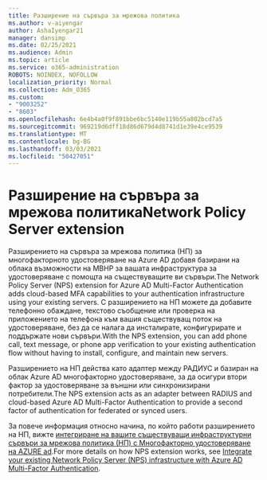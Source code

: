 ```yaml
---
title: Разширение на сървъра за мрежова политика
ms.author: v-aiyengar
author: AshaIyengar21
manager: dansimp
ms.date: 02/25/2021
ms.audience: Admin
ms.topic: article
ms.service: o365-administration
ROBOTS: NOINDEX, NOFOLLOW
localization_priority: Normal
ms.collection: Adm_O365
ms.custom:
- "9003252"
- "8603"
ms.openlocfilehash: 6e4b4a0f9f891bbe6bc5140e119b55a802bcd7a5
ms.sourcegitcommit: 969219d6dff18d86d679d4d8741d1e39e4ce9539
ms.translationtype: MT
ms.contentlocale: bg-BG
ms.lasthandoff: 03/03/2021
ms.locfileid: "50427051"
---
```

# <a name="network-policy-server-extension"></a><span data-ttu-id="d6f54-102">Разширение на сървъра за мрежова политика</span><span class="sxs-lookup"><span data-stu-id="d6f54-102">Network Policy Server extension</span></span>

<span data-ttu-id="d6f54-103">Разширението на сървъра за мрежова политика (НП) за многофакторното удостоверяване на Azure AD добавя базирани на облака възможности на МВНР за вашата инфраструктура за удостоверяване с помощта на съществуващите ви сървъри.</span><span class="sxs-lookup"><span data-stu-id="d6f54-103">The Network Policy Server (NPS) extension for Azure AD Multi-Factor Authentication adds cloud-based MFA capabilities to your authentication infrastructure using your existing servers.</span></span> <span data-ttu-id="d6f54-104">С разширението на НП можете да добавите телефонно обаждане, текстово съобщение или проверка на приложението на телефона към вашия съществуващ поток на удостоверяване, без да се налага да инсталирате, конфигурирате и поддържате нови сървъри.</span><span class="sxs-lookup"><span data-stu-id="d6f54-104">With the NPS extension, you can add phone call, text message, or phone app verification to your existing authentication flow without having to install, configure, and maintain new servers.</span></span>

<span data-ttu-id="d6f54-105">Разширението на НП действа като адаптер между РАДИУС и базиран на облак Azure AD многофакторно удостоверяване, за да осигури втори фактор за удостоверяване за външни или синхронизирани потребители.</span><span class="sxs-lookup"><span data-stu-id="d6f54-105">The NPS extension acts as an adapter between RADIUS and cloud-based Azure AD Multi-Factor Authentication to provide a second factor of authentication for federated or synced users.</span></span>

<span data-ttu-id="d6f54-106">За повече информация относно начина, по който работи разширението на НП, вижте [интегриране на вашите съществуващи инфраструктурни сървъри за мрежова политика (НП) с Многофакторно удостоверяване на AZURE ad](https://docs.microsoft.com/azure/active-directory/authentication/howto-mfa-nps-extension).</span><span class="sxs-lookup"><span data-stu-id="d6f54-106">For more details on how NPS extension works, see [Integrate your existing Network Policy Server (NPS) infrastructure with Azure AD Multi-Factor Authentication](https://docs.microsoft.com/azure/active-directory/authentication/howto-mfa-nps-extension).</span></span>
